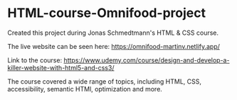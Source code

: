 # HTML-course-Omnifood-project
Created this project during Jonas Schmedtmann's HTML &amp; CSS course. 


The live website can be seen here: https://omnifood-martinv.netlify.app/ 

Link to the course: https://www.udemy.com/course/design-and-develop-a-killer-website-with-html5-and-css3/

The course covered a wide range of topics, including HTML, CSS, accessibility, semantic HTMl, optimization and more.
